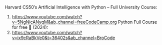 Harvard CS50’s Artificial Intelligence with Python – Full University Course: 
1. https://www.youtube.com/watch?v=5NgNicANyqM&ab_channel=freeCodeCamp.org
Python Full Course for free 🐍 (2024): 
2. https://www.youtube.com/watch?v=ix9cRaBkVe0&t=36402s&ab_channel=BroCode
